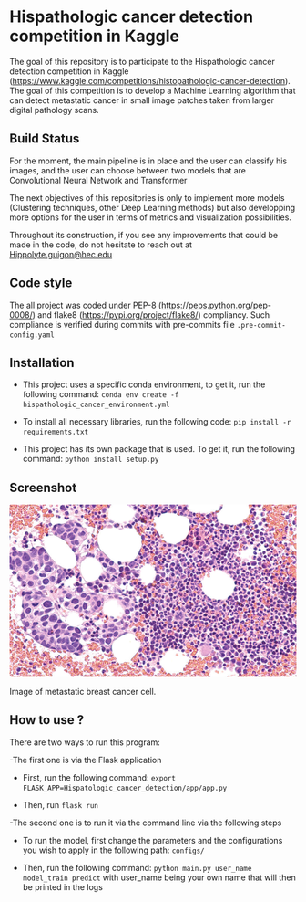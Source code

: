 # Hispathologic cancer detection competition in Kaggle 

The goal of this repository is to participate to the Hispathologic cancer detection competition in Kaggle (https://www.kaggle.com/competitions/histopathologic-cancer-detection). The goal of this competition is to develop a Machine Learning algorithm that can detect metastatic cancer in small image patches taken from larger digital pathology scans. 

## Build Status

For the moment, the main pipeline is in place and the user can classify his images, and the user can choose between two models that are Convolutional Neural Network and Transformer

The next objectives of this repositories is only to implement more models (Clustering techniques, other Deep Learning methods) but also developping more options for the user in terms of metrics and visualization possibilities.

Throughout its construction, if you see any improvements that could be made in the code, do not hesitate to reach out at 
Hippolyte.guigon@hec.edu

## Code style 

The all project was coded under PEP-8 (https://peps.python.org/pep-0008/) and flake8 (https://pypi.org/project/flake8/) compliancy. Such compliance is verified during commits with pre-commits file ```.pre-commit-config.yaml```

## Installation

* This project uses a specific conda environment, to get it, run the following command: ```conda env create -f hispathologic_cancer_environment.yml``` 

* To install all necessary libraries, run the following code: ```pip install -r requirements.txt```

* This project has its own package that is used. To get it, run the following command: ```python install setup.py```

## Screenshot 

![alt text](https://github.com/HippolyteGuigon/Hispatologic_Cancer_Detection/blob/master/ressources/metastatic-breast-cancer.jpeg)

Image of metastatic breast cancer cell.

## How to use ? 

There are two ways to run this program:

-The first one is via the Flask application 

* First, run the following command: ```export FLASK_APP=Hispatologic_cancer_detection/app/app.py```

* Then, run ```flask run```

-The second one is to run it via the command line via the following steps

* To run the model, first change the parameters and the configurations you wish to apply in the following path: 
```configs/```

* Then, run the following command: ```python main.py user_name model_train predict``` with user_name being your own name that will then be printed in the logs